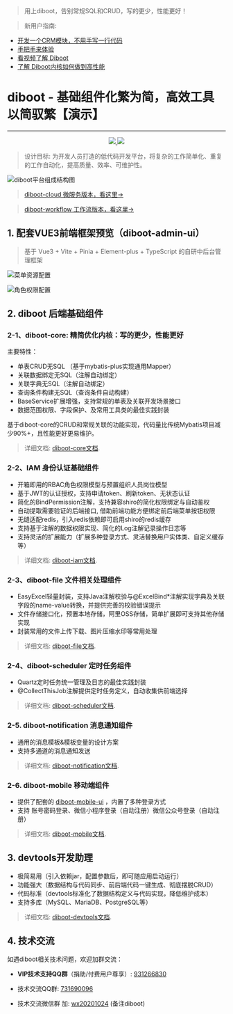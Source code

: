 > 用上diboot，告别常规SQL和CRUD，写的更少，性能更好！

> 新用户指南:
- [开发一个CRM模块，不用手写一行代码](https://www.bilibili.com/video/BV1xF411S7eF/)
- [手把手来体验](http://v3.diboot.com/pages/bootstrap/) 
- [看视频了解 Diboot](https://www.bilibili.com/video/BV17P4y1p7L4) 
- [了解 Diboot内核如何做到高性能](https://www.bilibili.com/video/BV1tL411p7CD)

# diboot - 基础组件化繁为简，高效工具以简驭繁【演示】
<hr>
<p align="center">
    <a href="http://www.apache.org/licenses/LICENSE-2.0.html" target="_blank">
        <img src="https://img.shields.io/hexpm/l/plug.svg">
    </a>
    <a href="https://mvnrepository.com/artifact/com.diboot" target="_blank">
        <img src="https://img.shields.io/maven-central/v/com.diboot/diboot-core-spring-boot-starter">
    </a>
</p>

> 设计目标: 为开发人员打造的低代码开发平台，将复杂的工作简单化、重复的工作自动化，提高质量、效率、可维护性。

![diboot平台组成结构图](https://www.diboot.com/structure.png)

> [diboot-cloud 微服务版本，看这里->](https://www.diboot.com/guide/diboot-cloud/introduce.html)

> [diboot-workflow 工作流版本，看这里->](https://www.diboot.com/guide/diboot-workflow/introduce.html)

## 1. 配套VUE3前端框架预览（diboot-admin-ui）
> 基于 Vue3 + Vite + Pinia + Element-plus + TypeScript 的自研中后台管理框架

![菜单资源配置](http://v3.diboot.com/img/permission.png)

![角色权限配置](http://v3.diboot.com/img/role-permission.png)

## 2. diboot 后端基础组件

### 2-1、diboot-core: 精简优化内核：写的更少，性能更好
主要特性：
* 单表CRUD无SQL （基于mybatis-plus实现通用Mapper）
* 关联数据绑定无SQL（注解自动绑定）
* 关联字典无SQL（注解自动绑定）
* 查询条件构建无SQL（查询条件自动构建）
* BaseService扩展增强，支持常规的单表及关联开发场景接口
* 数据范围权限、字段保护、及常用工具类的最佳实践封装

基于diboot-core的CRUD和常规关联的功能实现，代码量比传统Mybatis项目减少90%+，且性能更好更易维护。
> 详细文档: [diboot-core文档](http://v3.diboot.com/pages/core_introduce/).

### 2-2、IAM 身份认证基础组件

* 开箱即用的RBAC角色权限模型与预置组织人员岗位模型
* 基于JWT的认证授权，支持申请token、刷新token、无状态认证
* 简化的BindPermission注解，支持兼容shiro的简化权限绑定与自动鉴权
* 自动提取需要验证的后端接口, 借助前端功能方便绑定前后端菜单按钮权限
* 无缝适配redis，引入redis依赖即可启用shiro的redis缓存
* 支持基于注解的数据权限实现、简化的Log注解记录操作日志等
* 支持灵活的扩展能力（扩展多种登录方式、灵活替换用户实体类、自定义缓存等）
> 详细文档: [diboot-iam文档](http://v3.diboot.com/pages/iam_introduce/).

### 2-3、diboot-file 文件相关处理组件

* EasyExcel轻量封装，支持Java注解校验与@ExcelBind*注解实现字典及关联字段的name-value转换，并提供完善的校验错误提示
* 文件存储接口化，预置本地存储，阿里OSS存储，简单扩展即可支持其他存储实现
* 封装常用的文件上传下载、图片压缩水印等常用处理
> 详细文档: [diboot-file文档](http://v3.diboot.com/pages/file_introduce/).

### 2-4、diboot-scheduler 定时任务组件

* Quartz定时任务统一管理及日志的最佳实践封装
* @CollectThisJob注解提供定时任务定义，自动收集供前端选择
> 详细文档: [diboot-scheduler文档](http://v3.diboot.com/pages/diboot_scheduler/).

### 2-5. diboot-notification 消息通知组件

* 通用的消息模板&模板变量的设计方案
* 支持多通道的消息通知发送
> 详细文档: [diboot-notification文档](http://v3.diboot.com/pages/notification/).

### 2-6. diboot-mobile 移动端组件

* 提供了配套的 [diboot-mobile-ui](https://gitee.com/dibo_software/diboot-mobile-ui) ，内置了多种登录方式
* 支持 账号密码登录、微信小程序登录（自动注册）微信公众号登录（自动注册）
> 详细文档: [diboot-mobile文档](http://v3.diboot.com/pages/diboot_mobile/).

## 3. devtools开发助理
* 极简易用（引入依赖jar，配置参数后，即可随应用启动运行）
* 功能强大（数据结构与代码同步、前后端代码一键生成、彻底摆脱CRUD）
* 代码标准（devtools标准化了数据结构定义与代码实现，降低维护成本）
* 支持多库（MySQL、MariaDB、PostgreSQL等）

> 详细文档: [diboot-devtools文档](https://www.diboot.com/guide/diboot-devtools/introduce.html).

## 4. 技术交流
如遇diboot相关技术问题，欢迎加群交流：

* **VIP技术支持QQ群**（捐助/付费用户尊享）: [931266830]()

* 技术交流QQ群: [731690096]()

* 技术交流微信群 加: [wx20201024]() (备注diboot)
